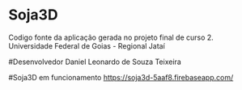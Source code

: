 # Soja3D
Codigo fonte da aplicação gerada no projeto final de curso 2.<BR>
Universidade Federal de Goias - Regional Jataí

#Desenvolvedor
Daniel Leonardo de Souza Teixeira

#Soja3D em funcionamento
https://soja3d-5aaf8.firebaseapp.com/
